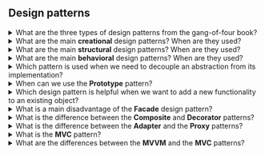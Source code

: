 ## Design patterns

<details>
<summary>What are the three types of design patterns from the gang-of-four book?</summary>

The three types of design patterns from the gang-of-four book are

* **Creational patterns**: are pattern for object instantiation.
* **Structural patterns**: are patterns defining the structure and relationships among objects.
* **Behavioral patterns**: are patterns about how objects interact and communicate at runtime.
</details>


<details>
<summary>What are the main <b>creational</b> design patterns? When are they used?</summary>

**Creational** design patterns are patterns responsible for the creation of objects.

The main **creational** design patterns are: 

* **Abstract factory** is used when we need to create families of related objects. For example we want to create instances
of bank account (normal account or stock count) and identity card (personal id or passport). 
* **Factory** is used when we want to create different flavors of a similar class. For example assume we have the abstract `CreatePizza` class and we create the concrete classes ``CreatePizzaMargherita`` and `CreatePizzaQuattroStagioni`.
* **Builder**: is used when we have a complex object whose creation requires a number of intermediate steps. 
* **Prototype** is used when we want to create a deep-copy of an existing object.
</details>

<details>
<summary>What are the main <b>structural</b> design patterns? When are they used?</summary>

**Structural** design patterns define how the objects are structured and organized.

The main structural patterns are:
* **Adapter**: is used when two objects with mismatching interfaces want to communicate. Let's say `class1` wants to communicate with `class2` but their interfaces are incompatible. The solution is to create an ``IAdapter`` interface that implements the `class1` interface and  an ``Adapter `` class implementing `IAdapter`. The `Adapter` class holds a reference to `class2`. At this point `class1` can interact with `class2` through `Adapter`. 
* **Bridge**: this patterns shows that composition is more flexible than inheritance. This pattern is used to make changes to different aspects of a system independently of each other.

  Suppose that we have a product and a delivery service. If we set the delivery service type inside a product class and we create a new delivery service, we also need to create a new product class with that new delivery service.

  A more flexible solution is that product class references an abstract class of delivery service. In this way we can add a new delivery service without having to create a new product class. 

* **Composite**: is used when we have a tree-like set of objects. For example we could have a large container box that contains smaller fridge boxes and those fridge boxes contain food boxes. This is a tree structure. We create an interface ``IComposite``
with the `getPrice()` method that is shared by both the nodes and the leaves. Each node in the tree can have children or not.

  The client can get the price of the any box via the `getPrice()` method. If the client asks the price to the large container box, 
  the large container box class will retrieve the price of each child recursively and determine the final price. If the client asks the price a box without subboxes, then that box class will return its price.
* **Decorator**: is used to extend existing classes without using inheritance. For example we have a set of classes like ``Coffee``, ``CoffeeWithoutCoffeine``, ``Mocca``. We want a flexible structure that allows us to add some extra variations to each coffee type like ``Milk``, ``Cream`` and ``Foam``. For this purpose we can define a common interface ``IComponent`` for all classes and a ``Decorator`` class that has a reference to ``IComponent``. Finally to each coffee type we can add a single variation like foam but also add a foam variation that also includes cream. 
* **Proxy**: it is about a ``ProxyClass`` that replicates the interface of a ``Class1`` class. Both ``ProxyClass`` and ``Class1`` derive from ``IProxy``. ``ProxyClass`` acts a substition for ``Class1``. This can be useful for example when we want to do some actions before or after accessing ``Class1``. Some kind of actions could be logging, control access, caching. 

  If a client wants to use ``Class1``, it actually uses ``ProxyClass`` and ``ProxyClass`` references ``Class1``.
* **Facade**: it is used when we have a complex system, for example a large set of objects, and we want to hide that complexity. For this purpose we can create a `Facade` class that exposes a user friendly interface and internally interacts with that complex system. In this way the user can use the `Facade` class to interact with the complex system. 
* **Flyweight**: is also known as *cache*. It is used to reduce the number of objects created. It also tries to reduce the memory footprint by sharing common information between objects rather than saving each piece of common data in each instance. The idea of the Flyweight pattern is to take data changing seldom and put it an extra common class. 
</details>


<details>
<summary>What are the main <b>behavioral</b> design patterns? When are they used?</summary>

The **behavioral** design patterns define how objects communicate with each other.

The main behavioral patterns are:

* **Strategy**: a real-world example of use of the strategy method is the sorting algorithm where the comparison algorithm is a custom piece of code. 
* **Observer**: is used when a ``Class1`` wants to be notified when ``Class2`` changes. ``Class2`` has the ``register`` and ``unregister`` methods so that clients like ``Class1`` can register in order to be notified when ``Class2`` changes.
* **Visitor**: is used when having a set of different objects and we want to apply some new functionality to each object without changing the class codes. The idea of the pattern is to create a `Visitor` class that implements a new functionality for each class member that we have. Each object in our set will implement the `IVisitable` interface.

  This method should be used when the types of different object are well known, i.e. no new types are planned. Indeed if we have a new object type, we also have to edit all the visitor classes.
* **Template**: is used when we have a function `myMethod()` that calls several subfunctions (`func1(), func2()...`) and we want to be able to customize the subfunctions. The solution is to create an abstract class `Template` in which ``myMethod()`` calls `func1(), func2()...` and at the same time `func1(), func2()....` are virtual methods that must be overwritten in the class deriving from `Template`.
* **Command**:  it represents an action as an object, i.e. it is an object that represents a verb. It decouples performing the action from the client that is issuing the command. Common scenarios of use are delayed execution, logging, do/undo.
* **Memento**: is used when we want to save the state of an object so that it can be restored later. The memento pattern uses three classes:
  * `Originator`: is the state whose states we want to save.
  * `Memento`: contains the state of an object to be restored.
  * `CareTaker`: keeps track of multiple instances of `Memento`.
  
* **State**: is used when an object changes its behavior based on its internal state.
  One way to achieve that is to have a set of if-else blocks depending on an internal variable. The solution proposed by the State pattern is to create a concrete class for each state. All state classes derive from an `IState`. For example for a `MobilePhone`, we could have  `SilentState`, `SoundState` and `VibrationState`.

* **Iterator**: we have an `Iterator` which is used to access the elements of a collection sequentially without exposing the 
underlying details.

* **Chain of responsability**: it lets you pass requests along a chain of handlers. Each handler can decide  either to process the request or to pass it to the next handler in the chain. A real-world analogy is that you buy a piece of hardware and you need technical support. You give the request to the call center. The operator might know how to help, in not the request would be passed to the second level support and finally to the engineering team if needed. Each actor decides either to process the request or to pass it to the next actor.

* **Mediator**: it lets you reduce the chaotic dependencies between objects. A real-world analogy are the pilots of aircrafts that
approach or depart the airport. Rather than communicating with each other, they all speak with the air traffic controller who 
decides the landing priorities. If all pilots would communicated with each other, it would be pretty messy as each pilot would need
to know all other aircrafts in the neighborhood.     
</details>


<details>
<summary>Which pattern is used when we need to decouple an abstraction from its implementation?</summary>

When we want to decouple an abstraction from its implementation so that they can vary independently we use the **Bridge** pattern.
</details>

<details>
<summary>When can we use the <b>Prototype</b> pattern?</summary>

The **Prototype** pattern is a creational pattern that creates a copy of an existing object. It can make sense to use the
Prototype pattern when
* the costs of creating a new object are higher and / or
* we need a similar object to the one we already have.
</details>


<details>
<summary>Which design pattern is helpful when we want to add a new functionality to an existing object?</summary>

We can use the **Decorator** pattern as it allows us to add a new functionality to an existing object without changing the structure
of the object itself.
</details>

<details>
<summary>What is a main disadvantage of the <b>Facade</b> design pattern?</summary>

One risk of using the **Facade** design pattern is that the **Facade** class could reference many classes so being internally complex and hard to maintain.
</details>

<details>
<summary>What is the difference between the <b>Composite</b> and <b>Decorator</b> patterns?</summary>

The **Composite** and **Decorator** patterns both deal with a tree-like object structure. Their purpose is different.

The **Composite** pattern is used when we want to deal with a tree-like object structure and treat leaves and nodes in the same way by an interface.

The **Decorator** pattern is used when we want to expand an existing class without using inheritance.
</details>


<details>
<summary>What is the difference between the <b>Adapter</b> and the <b>Proxy</b> patterns?</summary>

**Adapter** and **Proxy** patterns are similar in the sense that they are an intermediate class between a client and a final class.
They purpose is different: **Adapter** wants to adapt the interface of the final class so it can be that it implements only those methods that are needed to adjust the interface. By contrast, **Proxy** offers a perfect replication of the interface of the final class, and, as a result, the Proxy class implements all public methods of the final class.
</details>

<details>
<summary>What is the <b>MVC</b> pattern?</summary>

MVC means **model-view-controller**. It is a pattern that divides the code into three logic units to increase the code maintenability:
* **model**: it contains the data logic. For example it interacts with the database.
* **view**: it is what is visible to the user.
* **controller**: it handles the user interaction and updates the view and model as appropriate. It can request data to the model

Notice that the model and the view never interact with each other.

Let's make an example of the events needed to display some data requested by the user. What happens is
1. The controller receives a request from the user
2. The controller sends a request to the model to retrieve data from the database
3. The model sends the retrieved data to the controller
4. The controller sends the retrieved data to the view.
5. The view sends the presentation data as html to the controller
6. The controller sends the presentation data to the user
</details>


<details>
<summary>What are the differences between the <b>MVVM</b> and the <b>MVC</b> patterns?</summary>

Some differences between the MVVM and MVC patterns are:

* **Event handling**: in MVC the events come from the controller, in MVVM events come from the UI. 
</details>
